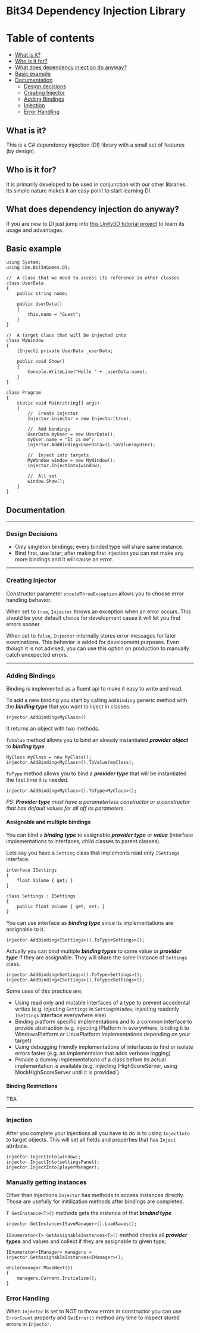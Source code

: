 # **Bit34 Dependency Injection Library**

# **Table of contents**
- [What is it?](#what-is-it)
- [Who is it for?](#who-is-it-for)
- [What does dependency injection do anyway?](#what-does-dependency-injection-do-anyway)
- [Basic example](#basic-example)
- [Documentation](#documentation)
    - [Design decisions](#design-decisions)
    - [Creating Injector](#creating-injector)
    - [Adding Bindings](#adding-bindings)
    - [Injection](#injection)
    - [Error Handling](#error-handling)

## **What is it?**
This is a C# dependency injection (DI) library with a small set of features (by design).

## **Who is it for?**
It is primarily developed to be used in conjunction with our other libraries. Its simple nature makes it an easy point to start learning DI.

## **What does dependency injection do anyway?**
If you are new to DI just jump into [this Unity3D tutorial project](https://github.com/bit34/Bit34-DI-UnityExamples) to learn its usage and advantages.

## **Basic example**
```
using System;
using Com.Bit34Games.DI;

//  A class that we need to access its reference in other classes
class UserData
{
    public string name;

    public UserData()
    {
        this.name = "Guest";
    }
}

//  A target class that will be injected into
class MyWindow
{
    [Inject] private UserData _userData;

    public void Show()
    {
        Console.WriteLine("Hello " + _userData.name);
    }
}

class Program
{
    static void Main(string[] args)
    {
        //  Create injector
        Injector injector = new Injector(true);

        //  Add bindings
        UserData myUser = new UserData();
        myUser.name = "It is me";
        injector.AddBinding<UserData>().ToValue(myUser);

        //  Inject into targets
        MyWindow window = new MyWindow();
        injector.InjectInto(window);

        //  All set
        window.Show();
    }
}
```

## **Documentation**
---
### **Design Decisions**

- Only singleton bindings; every binded type will share same instance.
- Bind first, use later; after making first injection you can not make any more bindings and it will cause an error.

---
### **Creating Injector**

Constructor parameter ```shouldThrowException``` allows you to choose error handling behavior.

When set to ```true```, ```Injector``` throws an exception when an error occurs. This should be your default choice for development cause it will let you find errors sooner.

When set to ```false```, ```Injector``` internally stores error messages for later examinations. This behavior is added for development purposes. Even though it is not advised, you can use this option on production to manually catch unexpected errors.

---
### **Adding Bindings**

Binding is implemented as a fluent api to make it easy to write and read.

To add a new binding you start by calling ```AddBinding``` generic method with the ***binding type*** that you want to inject in classes.

```
injector.AddBinding<MyClass>()
```

It returns an object with two methods.

```ToValue``` method allows you to bind an already instantiated ***provider object*** to ***binding type***.

```
MyClass myClass = new MyClass();
injector.AddBinding<MyClass>().ToValue(myClass);
```

```ToType``` method allows you to bind a ***provider type*** that will be instantiated the first time it is needed.

```
injector.AddBinding<MyClass>().ToType<MyClass>();
```

*PS: ***Provider type*** must have a parameterless constructor or a constructor that has default values for all off its parameters.*

#### **Assignable and multiple bindings**

You can bind a ***binding type*** to assignable ***provider type*** or ***value*** (interface implementations to interfaces, child classes to parent classes).

Lets say you have a ```Setting``` class that implements read only ```ISettings``` interface.

```
interface ISettings
{
    float Volume { get; }
}

class Settings : ISettings
{
    public float Volume { get; set; }
}
```

You can use interface as ***binding type*** since its implementations are assignable to it.  

```
injector.AddBinding<ISettings>().ToType<Settings>();
```

Actually you can bind multiple ***binding types*** to same value or ***provider type*** if they are assignable. They will share the same instance of ```Settings``` class.

```
injector.AddBinding<Settings>().ToType<Settings>();
injector.AddBinding<ISettings>().ToType<Settings>();
```

Some uses of this practice are;
- Using read only and mutable interfaces of a type to prevent accedental writes (e.g. injecting ```Settings``` in ```SettingsWindow```, injecting readonly ```ISettings``` interface everywhere else)
- Binding platform specific implementations and to a common interface to provide abstraction (e.g. injecting IPlatform in everywhere, binding it to WindowsPlatform or LinuxPlatform implementations depending on your target)
- Using debugging friendly implementations of interfaces to find or isolate errors faster (e.g. an implementaion that adds verbose logging)
- Provide a dummy implementations of a class before its actual implementation is available (e.g. injecting IHighScoreServer, using MockHighScoreServer until it is provided )

#### **Binding Restrictions**

TBA

---
### **Injection**

After you complete your injections all you have to do is to using ```InjectInto``` to target objects. This will set all fields and properties that has ```Inject``` attribute.

```
injector.InjectInto(window);
injector.InjectInto(settingsPanel);
injector.InjectInto(playerManager);
```

### **Manually getting instances**

Other than injections ```Injector``` has methods to access instances directly. Those are usefully for initilization methods after bindings are completed.

```T GetInstance<T>()``` methods gets the instance of that ***bindind type***

```
injector.GetInstance<ISaveManager>().LoadSaves();
```

```IEnumerator<T> GetAssignableInstances<T>()``` method checks all ***provider types*** and values and collect if they are assignable to given type;

```
IEnumerator<IManager> managers = injector.GetAssignableInstances<IManager>();

while(manager.MoveNext())
{
    managers.Current.Initialize();
}
```

### **Error Handling**

When `Injector` is set to NOT to throw errors in constructor you can use ```ErrorCount``` property and ```GetError()``` method any time to inspect stored errors in ```Injector```.
